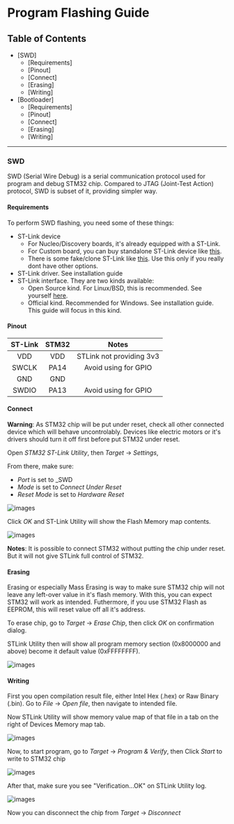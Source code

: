 # Program Flashing Guide

## Table of Contents
- [SWD]
  - [Requirements]
  - [Pinout]
  - [Connect]
  - [Erasing]
  - [Writing]
- [Bootloader]
  - [Requirements]
  - [Pinout]
  - [Connect]
  - [Erasing]
  - [Writing]

-------------------------------------------------------------------

### SWD

SWD (Serial Wire Debug) is a serial communication protocol used for program and debug STM32 chip.
Compared to JTAG (Joint-Test Action) protocol, SWD is subset of it, providing simpler way.

#### Requirements

To perform SWD flashing, you need some of these things:
- ST-Link device
  - For Nucleo/Discovery boards, it's already equipped with a ST-Link.
  - For Custom board, you can buy standalone ST-Link device like [this](https://www.aliexpress.com/item/32502417987.html).
  - There is some fake/clone ST-Link like [this](https://www.aliexpress.com/item/1005002072117117.html). Use this only if you really dont have other options.
- ST-Link driver. See installation guide
- ST-Link interface. They are two kinds available:
  - Open Source kind. For Linux/BSD, this is recommended. See yourself [here](https://github.com/stlink-org/stlink).
  - Official kind. Recommended for Windows. See installation guide. This guide will focus in this kind.

#### Pinout

| ST-Link | STM32 | Notes |
|:-------:|:-----:|:-----:|
| VDD | VDD | STLink not providing 3v3 |
| SWCLK | PA14 | Avoid using for GPIO |
| GND | GND | |
| SWDIO | PA13 | Avoid using for GPIO |

#### Connect

**Warning**: As STM32 chip will be put under reset, check all other connected device which will behave uncontrolably.
Devices like electric motors or it's drivers should turn it off first before put STM32 under reset.

Open _STM32 ST-Link Utility_, then _Target_ -> _Settings_,

From there, make sure:
- _Port_ is set to _SWD 
- _Mode_ is set to _Connect Under Reset_
- _Reset Mode_ is set to _Hardware Reset_

![images](images/st-link0.png?raw=true)

Click _OK_ and ST-Link Utility will show the Flash Memory map contents.

![images](images/st-link1.png?raw=true)

**Notes**: It is possible to connect STM32 without putting the chip under reset.
But it will not give STLink full control of STM32.

#### Erasing

Erasing or especially Mass Erasing is way to make sure STM32 chip will not leave any left-over value in it's flash memory.
With this, you can expect STM32 will work as intended.
Futhermore, if you use STM32 Flash as EEPROM, this will reset value off all it's address.

To erase chip, go to _Target_ -> _Erase Chip_, then click _OK_ on confirmation dialog.

STLink Utility then will show all program memory section (0x8000000 and above) become it default value (0xFFFFFFFF).

![images](images/st-link2.png?raw=true)

#### Writing

First you open compilation result file, either Intel Hex (.hex) or Raw Binary (.bin).
Go to _File_ -> _Open file_, then navigate to intended file.

Now STLink Utility will show memory value map of that file in a tab on the right of Devices Memory map tab.

![images](images/st-link3.png?raw=true)

Now, to start program, go to _Target_ -> _Program & Verify_, then Click _Start_ to write to STM32 chip

![images](images/st-link4.png?raw=true)

After that, make sure you see "Verification...OK" on STLink Utility log.

![images](images/st-link5.png?raw=true)

Now you can disconnect the chip from _Target_ -> _Disconnect_

